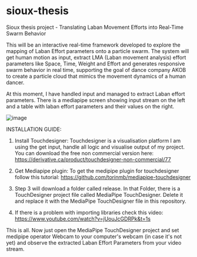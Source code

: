 # sioux-thesis
Sioux thesis project - Translating Laban Movement Efforts into Real-Time Swarm Behavior

This will be an interactive real-time framework developed to explore the mapping of Laban Effort parameters onto a particle swarm. The system will get human motion as input, extract LMA (Laban movement analysis) effort parameters like Space, Time, Weight and Effort and generates responsive swarm behavior in real time, supporting the goal of dance company AKOB to create a particle cloud that mimics the movement dynamics of a human dancer.

At this moment, I have handled input and managed to extract Laban effort parameters. There is a mediapipe screen showing input stream on the left and a table with laban effort parameters and their values on the right.

![image](https://github.com/user-attachments/assets/101a7d26-25c4-4a06-b15a-a9c4865b32d0)

INSTALLATION GUIDE:
1. Install Touchdesigner:
  Touchdesigner is a visualisation platform I am using the get input, handle all logic and visualise output of my project. You can download the free non commercial version here: https://derivative.ca/product/touchdesigner-non-commercial/77

3. Get Mediapipe plugin:
   To get the medipipe plugin for touchdesigner follow this tutorial: https://github.com/torinmb/mediapipe-touchdesigner

4. Step 3 will download a folder called release. In that Folder, there is a TouchDesigner project file called MediaPipe TouchDesigner. Delete it and replace it with the MediaPipe TouchDesigner file in this repository.

6. If there is a problem with importing libraries check this video: https://www.youtube.com/watch?v=jUouJcGDRPk&t=1s

This is all. Now just open the MediaPipe TouchDesigner project and set medipipe operator Webcam to your computer's webcam (in case it's not yet) and observe the extracted Laban Effort Parameters from your video stream. 

